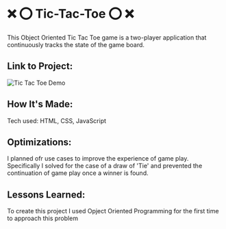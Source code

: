 # ❌ ⭕️ Tic-Tac-Toe ⭕️ ❌

This Object Oriented Tic Tac Toe game is a two-player application that continuously tracks the state of the game board.

## Link to Project: 

![Tic Tac Toe Demo](https://github.com/cat-goncalves/morning-challenge-tic-tac-toe/blob/answer/css/img/tic-tac-toe-demo.gif)


## How It's Made:
Tech used: HTML, CSS, JavaScript


## Optimizations:
I planned ofr use cases to improve the experience of game play. Specifically I solved for the case of a draw of 'Tie' and prevented the continuation of game play once a winner is found.


## Lessons Learned:
To create this project I used Opject Oriented Programming for the first time to approach this problem
